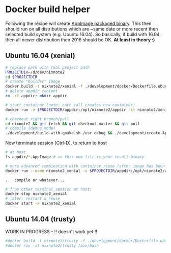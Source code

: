 # Docker build helper
Following the recipe will create [AppImage packaged binary](https://appimage.org/). 
This then should run on all distributions which are ~same date or more recent then selected build system
(e.g. Ubuntu 16.04).
So basically, if build with 16.04, then all newer distribution then 2016 should be OK. 
**At least in theory :)**

## Ubuntu 16.04 (xenial)

```bash
# replace path with real project path
PROJECTDIR=/d/dev/nixnote2
cd $PROJECTDIR
# create "builder" image 
docker build -t nixnote2/xenial -f ./development/docker/Dockerfile.ubuntu_xenial ./development/docker
# delete appdir content
rm -rf appdir; mkdir appdir

# start container (note: each call creates new container)
docker run -v $PROJECTDIR/appdir:/opt/nixnote2/appdir -it nixnote2/xenial /bin/bash

# checkout right branch/pull
cd nixnote2 && git fetch && git checkout master && git pull
# compile (debug mode) 
./development/build-with-qmake.sh /usr debug && ./development/create-AppImage.sh && mv *.AppImage appdir && chmod -R a+rwx appdir
```

Now terminate session (Ctrl-D), to return to host
```bash
# at host
ls appdir/*.AppImage # => this one file is your result binary
```

```bash
# more advanced combination with container reuse (after image has been build)
docker run --name nixnote2_xenial -v $PROJECTDIR/appdir:/opt/nixnote2/appdir -it nixnote2/xenial /bin/bash

... compile or whatever...

# from other terminal session at host:
docker stop nixnote2_xenial
# later: restart & reuse
docker start -a nixnote2_xenial
```

## Ubuntu 14.04 (trusty)
WORK IN PROGRESS - !! doesn't work yet !!

```bash  
#docker build -t nixnote2/trusty -f ./development/docker/Dockerfile.ubuntu_trusty .
#docker run -it nixnote2/trusty /bin/bash
```
